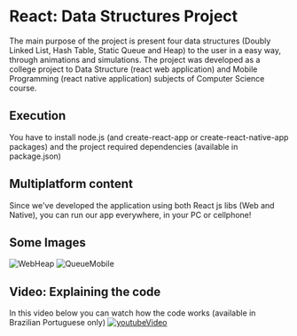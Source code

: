 # React: Data Structures Project
The main purpose of the project is present four data structures (Doubly Linked List, Hash Table, Static Queue and Heap) to the user in a easy way, through animations and simulations.
The project was developed as a college project to Data Structure (react web application) and Mobile Programming (react native application) subjects of Computer Science course.

## Execution
You have to install node.js (and create-react-app or create-react-native-app packages) and the project required dependencies (available in package.json)

## Multiplatform content
Since we've developed the application using both React js libs (Web and Native), you can run our app everywhere, in your PC or cellphone!


## Some Images
![WebHeap](https://user-images.githubusercontent.com/56837996/100399928-6face800-3033-11eb-8c8a-aa85e356c17b.JPG )
![QueueMobile](https://user-images.githubusercontent.com/56837996/100400792-6e30ef00-3036-11eb-9f4c-87c568be246d.jpg)


## Video: Explaining the code
In this video below you can watch how the code works (available in Brazilian Portuguese only)
[![youtubeVideo](http://img.youtube.com/vi/H8KYPN8KZYc/0.jpg)](http://www.youtube.com/watch?v=H8KYPN8KZYc "Data Structure Project")

